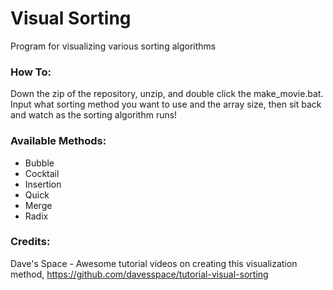 # Visual Sorting
 Program for visualizing various sorting algorithms
 
 ### How To:
 Down the zip of the repository, unzip, and double click the make_movie.bat. Input what sorting method you want to use and the array size, then sit back and watch as the sorting algorithm runs!
 
 ### Available Methods:
 - Bubble
 - Cocktail
 - Insertion
 - Quick
 - Merge
 - Radix

### Credits:  
Dave's Space - Awesome tutorial videos on creating this visualization method, https://github.com/davesspace/tutorial-visual-sorting
